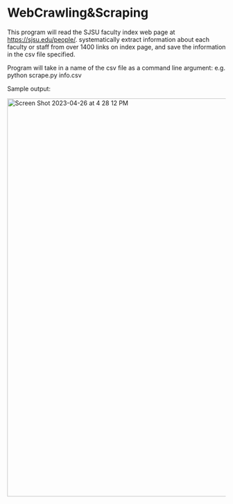 # WebCrawling&Scraping

This program will read the SJSU faculty index web page at https://sjsu.edu/people/. 
systematically extract information about each faculty or staff from over 1400 links on index page,
and save the information in the csv file specified.

Program will take in a name of the csv file as a command line argument: e.g. python scrape.py info.csv

Sample output:

<img width="915" alt="Screen Shot 2023-04-26 at 4 28 12 PM" src="https://user-images.githubusercontent.com/71808318/234723787-4745fa20-4a1a-4577-881f-aae949f1e332.png">

